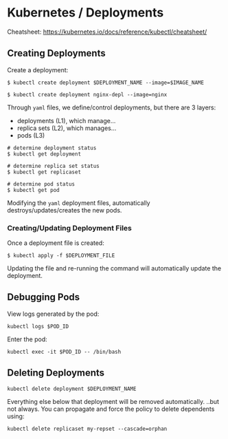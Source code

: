 # Kubernetes / Deployments

Cheatsheet:
https://kubernetes.io/docs/reference/kubectl/cheatsheet/

## Creating Deployments

Create a deployment:
```
$ kubectl create deployment $DEPLOYMENT_NAME --image=$IMAGE_NAME

$ kubectl create deployment nginx-depl --image=nginx
```

Through `yaml` files, we define/control deployments, but there are 3 layers:
- deployments (L1), which manage...
- replica sets (L2), which manages...
- pods (L3)

```
# determine deployment status
$ kubectl get deployment

# determine replica set status
$ kubectl get replicaset

# determine pod status
$ kubectl get pod
```

Modifying the `yaml` deployment files, automatically destroys/updates/creates the new pods.

### Creating/Updating Deployment Files

Once a deployment file is created:
```
$ kubectl apply -f $DEPLOYMENT_FILE
```
Updating the file and re-running the command will automatically update the deployment.

## Debugging Pods

View logs generated by the pod:
```
kubectl logs $POD_ID
```

Enter the pod:
```
kubectl exec -it $POD_ID -- /bin/bash
```

## Deleting Deployments

```
kubectl delete deployment $DEPLOYMENT_NAME
```
Everything else below that deployment will be removed automatically.
..but not always.
You can propagate and force the policy to delete dependents using:

```
kubectl delete replicaset my-repset --cascade=orphan
```
